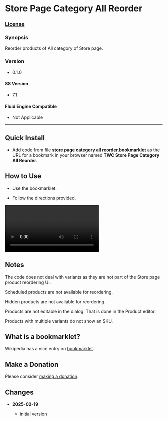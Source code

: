 # Store Page Category All Reorder

### [License][1]

### Synopsis

Reorder products of All category of Store page.

### Version

  * 0.1.0

#### SS Version

  * 7.1

#### Fluid Engine Compatible

  * Not Applicable

---

## Quick Install

* Add code from file **[store page category all reorder.bookmarklet][2]** as the
  URL for a bookmark in your browser named **TWC Store Page Category All
  Reorder**.

## How to Use

* Use the bookmarklet.

* Follow the directions provided.

<video autoplay src="https://s3.us-east-1.amazonaws.com/media.tomsweb.consulting/twc-spcar/twc+spcar+demo.mp4"></video>

## Notes

The code does not deal with variants as they are not part of the Store page
product reordering UI.

Scheduled products are not available for reordering.

Hidden products are not available for reordering.

Products are not editable in the dialog. That is done in the Product editor.

Products with multiple variants do not show an SKU.

## What is a bookmarklet?

Wikipedia has a nice entry on [bookmarklet][3].

## Make a Donation

Please consider [making a donation][4].

## Changes

<!-- * **2025-01-14**

  * use module pattern for settings
  * bumped version to 0.2.0
  -->
* **2025-02-19**

  * initial version

[1]: https://github.com/tomsWebConsulting/twcsl/blob/main/LICENSE.txt#L1
[2]: store%20page%20category%20all%20reorder.bookmarklet#L1
[3]: https://en.wikipedia.org/wiki/Bookmarklet
[4]: https://github.com/tomsWebConsulting/twcsl#make-a-donation
